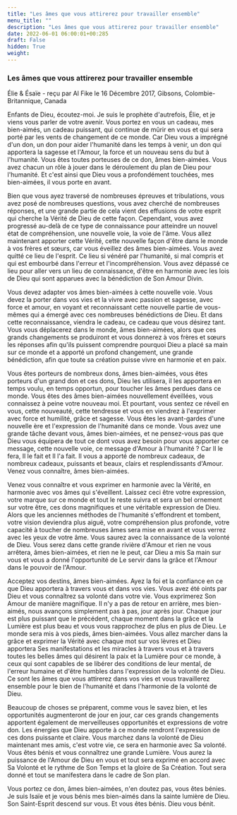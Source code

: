 ```yaml
---
title: "Les âmes que vous attirerez pour travailler ensemble"
menu_title: ""
description: "Les âmes que vous attirerez pour travailler ensemble"
date: 2022-06-01 06:00:01+00:285
draft: False
hidden: True
weight:
---
```

### Les âmes que vous attirerez pour travailler ensemble

Élie & Ésaïe - reçu par Al Fike le 16 Décembre 2017, Gibsons, Colombie-Britannique, Canada

Enfants de Dieu, écoutez-moi. Je suis le prophète d'autrefois, Élie, et je viens vous parler de votre avenir. Vous portez en vous un cadeau, mes bien-aimés, un cadeau puissant, qui continue de mûrir en vous et qui sera porté par les vents de changement de ce monde. Car Dieu vous a imprégné d'un don, un don pour aider l'humanité dans les temps à venir, un don qui apportera la sagesse et l'Amour, la force et un nouveau sens du but à l'humanité. Vous êtes toutes porteuses de ce don, âmes bien-aimées. Vous avez chacun un rôle à jouer dans le déroulement du plan de Dieu pour l'humanité. Et c'est ainsi que Dieu vous a profondément touchées, mes bien-aimées, il vous porte en avant. 

Bien que vous ayez traversé de nombreuses épreuves et tribulations, vous avez posé de nombreuses questions, vous avez cherché de nombreuses réponses, et une grande partie de cela vient des effusions de votre esprit qui cherche la Vérité de Dieu de cette façon. Cependant, vous avez progressé au-delà de ce type de connaissance pour atteindre un nouvel état de compréhension, une nouvelle voie, la voie de l'âme. Vous allez maintenant apporter cette Vérité, cette nouvelle façon d'être dans le monde à vos frères et sœurs, car vous éveillez des âmes bien-aimées. Vous avez quitté ce lieu de l'esprit. Ce lieu si vénéré par l'humanité, si mal compris et qui est embourbé dans l'erreur et l'incompréhension. Vous avez dépassé ce lieu pour aller vers un lieu de connaissance, d'être en harmonie avec les lois de Dieu qui sont apparues avec la bénédiction de Son Amour Divin.

Vous devez adapter vos âmes bien-aimées à cette nouvelle voie. Vous devez la porter dans vos vies et la vivre avec passion et sagesse, avec force et amour, en voyant et reconnaissant cette nouvelle partie de vous-mêmes qui a émergé avec ces nombreuses bénédictions de Dieu. Et dans cette reconnaissance, viendra le cadeau, ce cadeau que vous désirez tant. Vous vous déplacerez dans le monde, âmes bien-aimées, alors que ces grands changements se produiront et vous donnerez à vos frères et sœurs les réponses afin qu'ils puissent comprendre pourquoi Dieu a placé sa main sur ce monde et a apporté un profond changement, une grande bénédiction, afin que toute sa création puisse vivre en harmonie et en paix.

Vous êtes porteurs de nombreux dons, âmes bien-aimées, vous êtes porteurs d'un grand don et ces dons, Dieu les utilisera, il les apportera en temps voulu, en temps opportun, pour toucher les âmes perdues dans ce monde. Vous êtes des âmes bien-aimées nouvellement éveillées, vous connaissez à peine votre nouveau moi. Et pourtant, vous sentez ce réveil en vous, cette nouveauté, cette tendresse et vous en viendrez à l'exprimer avec force et humilité, grâce et sagesse. Vous êtes les avant-gardes d'une nouvelle ère et l'expression de l'humanité dans ce monde. Vous avez une grande tâche devant vous, âmes bien-aimées, et ne pensez-vous pas que Dieu vous équipera de tout ce dont vous avez besoin pour vous apporter ce message, cette nouvelle voie, ce message d'Amour à l'humanité ? Car Il le fera, Il le fait et Il l'a fait. Il vous a apporté de nombreux cadeaux, de nombreux cadeaux, puissants et beaux, clairs et resplendissants d'Amour. Venez vous connaître, âmes bien-aimées. 

Venez vous connaître et vous exprimer en harmonie avec la Vérité, en harmonie avec vos âmes qui s'éveillent. Laissez ceci être votre expression, votre marque sur ce monde et tout le reste suivra et sera un bel ornement sur votre être, ces dons magnifiques et une véritable expression de Dieu. Alors que les anciennes méthodes de l'humanité s'effondrent et tombent, votre vision deviendra plus aiguë, votre compréhension plus profonde, votre capacité à toucher de nombreuses âmes sera mise en avant et vous verrez avec les yeux de votre âme. Vous saurez avec la connaissance de la volonté de Dieu. Vous serez dans cette grande rivière d'Amour et rien ne vous arrêtera, âmes bien-aimées, et rien ne le peut, car Dieu a mis Sa main sur vous et vous a donné l'opportunité de Le servir dans la grâce et l'Amour dans le pouvoir de l'Amour.

Acceptez vos destins, âmes bien-aimées. Ayez la foi et la confiance en ce que Dieu apportera à travers vous et dans vos vies. Vous avez été oints par Dieu et vous connaîtrez sa volonté dans votre vie. Vous exprimerez Son Amour de manière magnifique. Il n'y a pas de retour en arrière, mes bien-aimés, nous avançons simplement pas à pas, jour après jour. Chaque jour est plus puissant que le précédent, chaque moment dans la grâce et la Lumière est plus beau et vous vous rapprochez de plus en plus de Dieu. Le monde sera mis à vos pieds, âmes bien-aimées. Vous allez marcher dans la grâce et exprimer la Vérité avec chaque mot sur vos lèvres et Dieu apportera Ses manifestations et les miracles à travers vous et à travers toutes les belles âmes qui désirent la paix et la Lumière pour ce monde, à ceux qui sont capables de se libérer des conditions de leur mental, de l'erreur humaine et d'être humbles dans l'expression de la volonté de Dieu. Ce sont les âmes que vous attirerez dans vos vies et vous travaillerez ensemble pour le bien de l'humanité et dans l'harmonie de la volonté de Dieu.

Beaucoup de choses se préparent, comme vous le savez bien, et les opportunités augmenteront de jour en jour, car ces grands changements apportent également de merveilleuses opportunités et expressions de votre don. Les énergies que Dieu apporte à ce monde rendront l'expression de ces dons puissante et claire. Vous marchez dans la volonté de Dieu maintenant mes amis, c'est votre vie, ce sera en harmonie avec Sa volonté. Vous êtes bénis et vous connaîtrez une grande Lumière. Vous aurez la puissance de l'Amour de Dieu en vous et tout sera exprimé en accord avec Sa Volonté et le rythme de Son Temps et la gloire de Sa Création. Tout sera donné et tout se manifestera dans le cadre de Son plan.

Vous portez ce don, âmes bien-aimées, n'en doutez pas, vous êtes bénies. Je suis Isaïe et je vous bénis mes bien-aimés dans la sainte lumière de Dieu. Son Saint-Esprit descend sur vous. Et vous êtes bénis. Dieu vous bénit.



